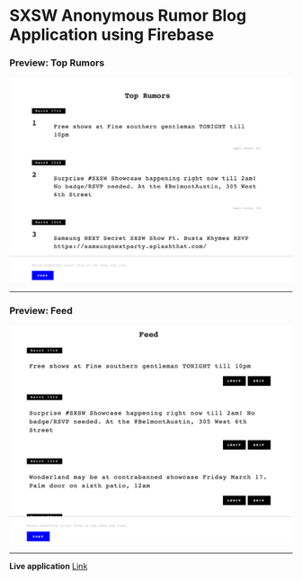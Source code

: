# SXSW Anonymous Rumor Blog Application using Firebase
### Preview: Top Rumors ###
![picture alt](./preview1.png?raw=true "Preview 1")
- - - -
### Preview: Feed ###
![picture alt](./preview2.png?raw=true "Preview 2")
- - - -
**Live application** [Link](http://www.sxswrumors.com)
